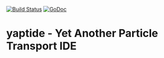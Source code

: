 [![Build Status](https://travis-ci.org/yaptide/converter.svg?branch=master)](https://travis-ci.org/yaptide/converter)
[![GoDoc](https://img.shields.io/badge/godoc-reference-blue.svg)](http://godoc.org/github.com/yaptide/yaptide)

# yaptide - Yet Another Particle Transport IDE
